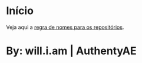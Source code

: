 # Início

Veja aqui a [regra de nomes para os repositórios](reposNames.md).

# By: will.i.am | AuthentyAE
